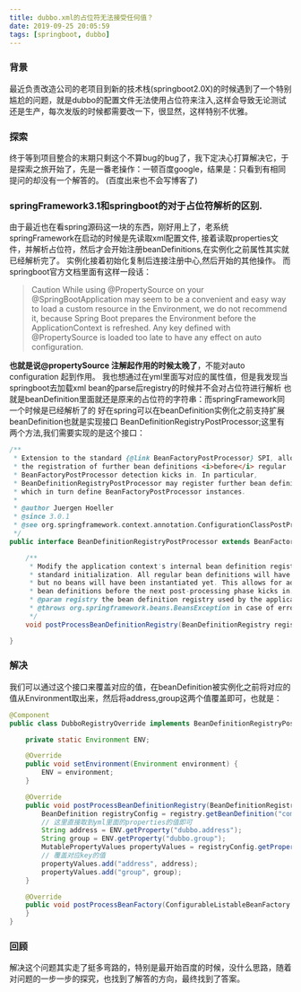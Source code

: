 ```yaml
---
title: dubbo.xml的占位符无法接受任何值？
date: 2019-09-25 20:05:59
tags: [springboot, dubbo]
---
```


### 背景
最近负责改造公司的老项目到新的技术栈(springboot2.0X)的时候遇到了一个特别尴尬的问题，就是dubbo的配置文件无法使用占位符来注入,这样会导致无论测试还是生产，每次发版的时候都需要改一下，很显然，这样特别不优雅。

### 探索
终于等到项目整合的末期只剩这个不算bug的bug了，我下定决心打算解决它，于是探索之旅开始了，先是一番老操作：一顿百度google，结果是：只看到有相同提问的却没有一个解答的。 (百度出来也不会写博客了)

### springFramework3.1和springboot的对于占位符解析的区别.
由于最近也在看spring源码这一块的东西，刚好用上了，老系统springFramework在启动的时候是先读取xml配置文件,
接着读取properties文件，并解析占位符，然后才会开始注册beanDefinitions,在实例化之前属性其实就已经解析完了。
实例化接着初始化复制后连接注册中心,然后开始的其他操作。
而springboot官方文档里面有这样一段话：
>Caution
While using @PropertySource on your @SpringBootApplication may seem to be a
convenient and easy way to load a custom resource in the Environment, we do not recommend
it, because Spring Boot prepares the Environment before the ApplicationContext is
refreshed. Any key defined with @PropertySource is loaded too late to have any effect on auto configuration.

**也就是说@propertySource 注解起作用的时候太晚了**，不能对auto configuration 起到作用。 我也想通过在yml里面写对应的属性值，但是我发现当springboot去加载xml bean的parse后registry的时候并不会对占位符进行解析 也就是beanDefinition里面就还是原来的占位符的字符串：而springFramework同一个时候是已经解析了的 好在spring可以在beanDefinition实例化之前支持扩展beanDefinition也就是实现接口 BeanDefinitionRegistryPostProcessor;这里有两个方法,我们需要实现的是这个接口：

~~~java
/**
 * Extension to the standard {@link BeanFactoryPostProcessor} SPI, allowing for
 * the registration of further bean definitions <i>before</i> regular
 * BeanFactoryPostProcessor detection kicks in. In particular,
 * BeanDefinitionRegistryPostProcessor may register further bean definitions
 * which in turn define BeanFactoryPostProcessor instances.
 *
 * @author Juergen Hoeller
 * @since 3.0.1
 * @see org.springframework.context.annotation.ConfigurationClassPostProcessor
 */
public interface BeanDefinitionRegistryPostProcessor extends BeanFactoryPostProcessor {

	/**
	 * Modify the application context's internal bean definition registry after its
	 * standard initialization. All regular bean definitions will have been loaded,
	 * but no beans will have been instantiated yet. This allows for adding further
	 * bean definitions before the next post-processing phase kicks in.
	 * @param registry the bean definition registry used by the application context
	 * @throws org.springframework.beans.BeansException in case of errors
	 */
	void postProcessBeanDefinitionRegistry(BeanDefinitionRegistry registry) throws BeansException;

}
~~~

### 解决
我们可以通过这个接口来覆盖对应的值，在beanDefinition被实例化之前将对应的值从Environment取出来，然后将address,group这两个值覆盖即可，也就是：
~~~ java
@Component
public class DubboRegistryOverride implements BeanDefinitionRegistryPostProcessor, EnvironmentAware {

    private static Environment ENV;

    @Override
    public void setEnvironment(Environment environment) {
        ENV = environment;
    }

    @Override
    public void postProcessBeanDefinitionRegistry(BeanDefinitionRegistry registry) throws BeansException {
        BeanDefinition registryConfig = registry.getBeanDefinition("com.alibaba.dubbo.config.RegistryConfig");
        // 这里直接取到yml里面的properties的值即可
        String address = ENV.getProperty("dubbo.address");
        String group = ENV.getProperty("dubbo.group");
        MutablePropertyValues propertyValues = registryConfig.getPropertyValues();
        // 覆盖对应key的值
        propertyValues.add("address", address);
        propertyValues.add("group", group);
    }

    @Override
    public void postProcessBeanFactory(ConfigurableListableBeanFactory beanFactory) throws BeansException {
    }
}
~~~

### 回顾
解决这个问题其实走了挺多弯路的，特别是最开始百度的时候，没什么思路，随着对问题的一步一步的探究，也找到了解答的方向，最终找到了答案。

